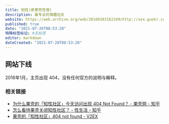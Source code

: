 ```yaml
---
title: 知性(原果壳性情)
description: 最专业的情趣社区
website: https://web.archive.org/web/20160103162249/http://sex.guokr.com:80/
published: true
date: "2021-07-26T08:53:20"
特殊标签标记: #无标签
editor: markdown
dateCreated: "2021-07-26T08:53:20"
---
```


## 网站下线

2016年1月，主页出现 404，没有任何官方的说明与解释。

### 相关链接

+ [为什么果壳的「知性社区」今天访问出现 404 Not Found？ - 果壳网 - 知乎](https://web.archive.org/web/20170206062458/https://www.zhihu.com/question/39180210)
+ [怎么看待果壳关闭知性社区？ - 性生活 - 知乎](https://web.archive.org/web/20170206062228/https://www.zhihu.com/question/40918512)
+ [果壳的「知性社区」404 not found - V2EX](https://web.archive.org/web/20160308152607/http://v2ex.com/t/248521)
